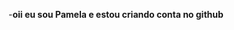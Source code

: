-**oii eu sou Pamela e estou criando conta no github**
<!---
pamelabonfate/pamelabonfate is a ✨ special ✨ repository because its `README.md` (this file) appears on your GitHub profile.
You can click the Preview link to take a look at your changes.
--->
